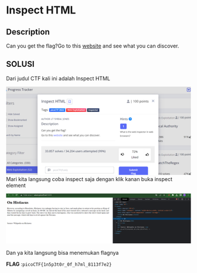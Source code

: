 # Inspect HTML

## Description
Can you get the flag?Go to this [website](http://saturn.picoctf.net:56849/) and see what you can discover.

## SOLUSI

Dari judul CTF kali ini adalah Inspect HTML 

![halamanawal](docs/inspec2.png)
Mari kita langsung coba inspect saja dengan klik kanan buka inspect element

![inpect](docs/inspec1.png)

Dan ya kita langsung bisa menemukan flagnya

**FLAG** :`picoCTF{1n5p3t0r_0f_h7ml_8113f7e2}`